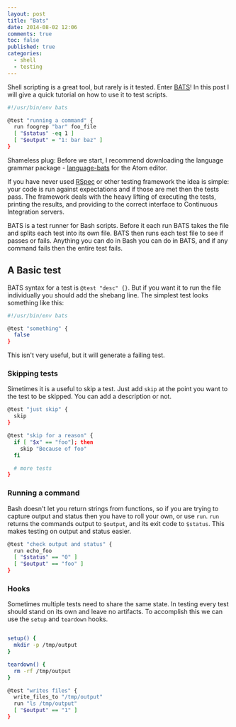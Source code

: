 ```yaml
---
layout: post
title: "Bats"
date: 2014-08-02 12:06
comments: true
toc: false
published: true
categories:
  - shell
  - testing
---
```


Shell scripting is a great tool, but rarely is it tested.  Enter [BATS](https://github.com/sstephenson/bats)!  In this post I will give a quick tutorial on how to use it to test scripts.

```bash
#!/usr/bin/env bats

@test "running a command" {
  run foogrep "bar" foo_file
  [ "$status" -eq 1 ]
  [ "$output" = "1: bar baz" ]
}
```

<!-- more -->

Shameless plug: Before we start, I recommend downloading the language grammar package - [language-bats](https://atom.io/packages/language-bats) for the Atom editor.

If you have never used [RSpec](http://rspec.info) or other testing framework the idea is simple: your code is run against expectations and if those are met then the tests pass.  The framework deals with the heavy lifting of executing the tests, printing the results, and providing to the correct interface to Continuous Integration servers.

BATS is a test runner for Bash scripts.  Before it each run BATS takes the file and splits each test into its own file.  BATS then runs each test file to see if passes or fails.  Anything you can do in Bash you can do in BATS, and if any command fails then the entire test fails.

## A Basic test

BATS syntax for a test is `@test "desc" {}`.  But if you want it to run the file individually you should add the shebang line.  The simplest test looks something like this:

```bash
#!/usr/bin/env bats

@test "something" {
  false
}
```

This isn't very useful, but it will generate a failing test.

### Skipping tests

Simetimes it is a useful to skip a test.  Just add `skip` at the point you want to the test to be skipped.  You can add a description or not.

```bash
@test "just skip" {
  skip
}

@test "skip for a reason" {
  if [ "$x" == "foo"]; then
    skip "Because of foo"
  fi

  # more tests
}
```

### Running a command

Bash doesn't let you return strings from functions, so if you are trying to capture output and status then you have to roll your own, or use `run`.  `run` returns the commands output to `$output`, and its exit code to `$status`.  This makes testing on output and status easier.

```bash
@test "check output and status" {
  run echo_foo
  [ "$status" == "0" ]
  [ "$output" == "foo" ]
}
```

### Hooks

Sometimes multiple tests need to share the same state.  In testing every test should stand on its own and leave no artifacts.  To accomplish this we can use the `setup` and `teardown` hooks.

```bash

setup() {
  mkdir -p /tmp/output
}

teardown() {
  rm -rf /tmp/output
}

@test "writes files" {
  write_files_to "/tmp/output"
  run "ls /tmp/output"
  [ "$output" == "1" ]
}
```
